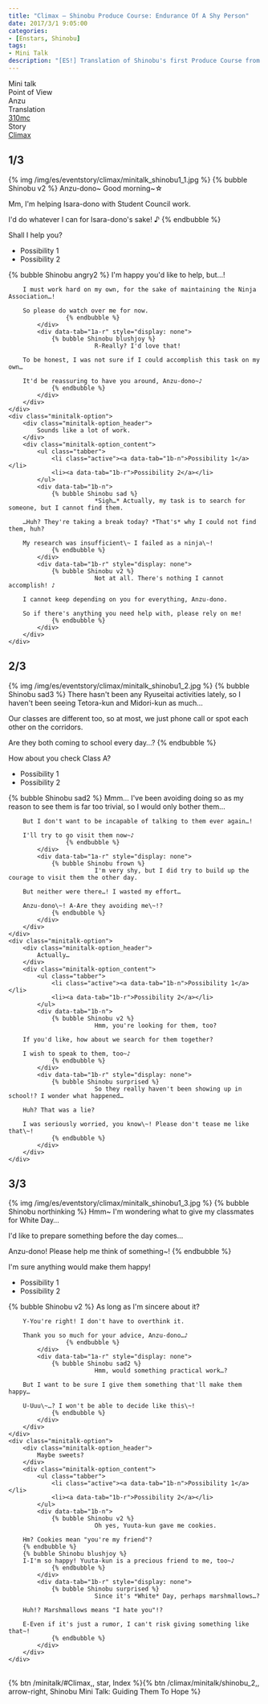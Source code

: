 ```yaml
---
title: "Climax – Shinobu Produce Course: Endurance Of A Shy Person"
date: 2017/3/1 9:05:00
categories:
- [Enstars, Shinobu]
tags:
- Mini Talk
description: "[ES!] Translation of Shinobu's first Produce Course from Climax. From Anzu's POV."
---
```

<div class="three-wrapper" style="--storyColor:#965e7d;--storyColor-rgb:150,94,125;--storyColor-h:326.8;--storyColor-s: 23%;--storyColor-l:47.8%;">
    <div class="info-area">
        <div class="info">
            <div class="info-item characters">
          <div class="label">
              Mini talk
          </div>
          <div class="value">
								<a href="/categories/Enstars/Shinobu" character="Shinobu"></a>
          </div>
            </div>
            <div class="info-item one">
          <div class="label">
              Point of View
          </div>
          <div class="value">
              Anzu
          </div>
            </div>
            <div class="info-item two">
          <div class="label">
              Translation
          </div>
          <div class="value">
              <a href="/about">310mc</a>
          </div>
            </div>
            <div class="info-item three">
          <div class="label">
             Story
          </div>
          <div class="value">
              <a href="/climax">Climax</a>
          </div>
            </div>
        </div>
    </div>
</div>

<!-- more -->


## <div mt="rare"></div> 1/3
{% img /img/es/eventstory/climax/minitalk_shinobu1_1.jpg %}
{% bubble Shinobu v2 %}
Anzu-dono\~ Good morning\~☆

Mm, I'm helping Isara-dono with Student Council work.

I'd do whatever I can for Isara-dono's sake! ♪
{% endbubble %}

<div class="minitalk" character="Anzu">
    <div class="minitalk-option">
        <div class="minitalk-option_header">
            Shall I help you?
        </div>
        <div class="minitalk-option_content">
			<ul class="tabber">
				<li class="active"><a data-tab="1a-n">Possibility 1</a></li>
				<li><a data-tab="1a-r">Possibility 2</a></li>
			</ul>
			<div data-tab="1a-n">
            	{% bubble Shinobu angry2 %}
							I'm happy you'd like to help, but…!

        I must work hard on my own, for the sake of maintaining the Ninja Association…!

        So please do watch over me for now.
					{% endbubble %}
			</div>
			<div data-tab="1a-r" style="display: none">
            	{% bubble Shinobu blushjoy %}
							R-Really? I'd love that!

        To be honest, I was not sure if I could accomplish this task on my own…

        It'd be reassuring to have you around, Anzu-dono~♪
				{% endbubble %}
			</div>
        </div>
    </div>
	<div class="minitalk-option">
        <div class="minitalk-option_header">
            Sounds like a lot of work.
        </div>
        <div class="minitalk-option_content">
			<ul class="tabber">
				<li class="active"><a data-tab="1b-n">Possibility 1</a></li>
				<li><a data-tab="1b-r">Possibility 2</a></li>
			</ul>
			<div data-tab="1b-n">
            	{% bubble Shinobu sad %}
							*Sigh…* Actually, my task is to search for someone, but I cannot find them.

        …Huh? They're taking a break today? *That's* why I could not find them, huh?

        My research was insufficient\~ I failed as a ninja\~!
				{% endbubble %}
			</div>
			<div data-tab="1b-r" style="display: none">
            	{% bubble Shinobu v2 %}
							Not at all. There's nothing I cannot accomplish! ♪

        I cannot keep depending on you for everything, Anzu-dono.

        So if there's anything you need help with, please rely on me!
				{% endbubble %}
			</div>
        </div>
    </div>
</div>

## <div mt="rare"></div> 2/3
{% img /img/es/eventstory/climax/minitalk_shinobu1_2.jpg %}
{% bubble Shinobu sad3 %}
There hasn't been any Ryuseitai activities lately, so I haven't been seeing Tetora-kun and Midori-kun as much…

Our classes are different too, so at most, we just phone call or spot each other on the corridors.

Are they both coming to school every day…?
{% endbubble %}

<div class="minitalk" character="Anzu">
    <div class="minitalk-option">
        <div class="minitalk-option_header">
            How about you check Class A?
        </div>
        <div class="minitalk-option_content">
			<ul class="tabber">
				<li class="active"><a data-tab="1a-n">Possibility 1</a></li>
				<li><a data-tab="1a-r">Possibility 2</a></li>
			</ul>
			<div data-tab="1a-n">
            	{% bubble Shinobu sad2 %}
							Mmm… I've been avoiding doing so as my reason to see them is far too trivial, so I would only bother them…

        But I don't want to be incapable of talking to them ever again…!

        I'll try to go visit them now~♪
					{% endbubble %}
			</div>
			<div data-tab="1a-r" style="display: none">
            	{% bubble Shinobu frown %}
							I'm very shy, but I did try to build up the courage to visit them the other day.

        But neither were there…! I wasted my effort…

        Anzu-dono\~! A-Are they avoiding me\~!?
				{% endbubble %}
			</div>
        </div>
    </div>
	<div class="minitalk-option">
        <div class="minitalk-option_header">
            Actually…
        </div>
        <div class="minitalk-option_content">
			<ul class="tabber">
				<li class="active"><a data-tab="1b-n">Possibility 1</a></li>
				<li><a data-tab="1b-r">Possibility 2</a></li>
			</ul>
			<div data-tab="1b-n">
            	{% bubble Shinobu v2 %}
							Hmm, you're looking for them, too?

        If you'd like, how about we search for them together?

        I wish to speak to them, too~♪
				{% endbubble %}
			</div>
			<div data-tab="1b-r" style="display: none">
            	{% bubble Shinobu surprised %}
							So they really haven't been showing up in school!? I wonder what happened…

        Huh? That was a lie?

        I was seriously worried, you know\~! Please don't tease me like that\~!
				{% endbubble %}
			</div>
        </div>
    </div>
</div>

## <div mt="rare"></div> 3/3
{% img /img/es/eventstory/climax/minitalk_shinobu1_3.jpg %}
{% bubble Shinobu northinking %}
Hmm~ I'm wondering what to give my classmates for White Day…

I'd like to prepare something before the day comes…

Anzu-dono! Please help me think of something~!
{% endbubble %}

<div class="minitalk" character="Anzu">
    <div class="minitalk-option">
        <div class="minitalk-option_header">
            I'm sure anything would make them happy!
        </div>
        <div class="minitalk-option_content">
			<ul class="tabber">
				<li class="active"><a data-tab="1a-n">Possibility 1</a></li>
				<li><a data-tab="1a-r">Possibility 2</a></li>
			</ul>
			<div data-tab="1a-n">
            	{% bubble Shinobu v2 %}
							As long as I'm sincere about it?

        Y-You're right! I don't have to overthink it.

        Thank you so much for your advice, Anzu-dono…♪
					{% endbubble %}
			</div>
			<div data-tab="1a-r" style="display: none">
            	{% bubble Shinobu sad2 %}
							Hmm, would something practical work…?

        But I want to be sure I give them something that'll make them happy…

        U-Uuu\~…? I won't be able to decide like this\~!
				{% endbubble %}
			</div>
        </div>
    </div>
	<div class="minitalk-option">
        <div class="minitalk-option_header">
            Maybe sweets?
        </div>
        <div class="minitalk-option_content">
			<ul class="tabber">
				<li class="active"><a data-tab="1b-n">Possibility 1</a></li>
				<li><a data-tab="1b-r">Possibility 2</a></li>
			</ul>
			<div data-tab="1b-n">
            	{% bubble Shinobu v2 %}
							Oh yes, Yuuta-kun gave me cookies.

        Hm? Cookies mean "you're my friend"?
        {% endbubble %}
        {% bubble Shinobu blushjoy %}
        I-I'm so happy! Yuuta-kun is a precious friend to me, too~♪
				{% endbubble %}
			</div>
			<div data-tab="1b-r" style="display: none">
            	{% bubble Shinobu surprised %}
							Since it's *White* Day, perhaps marshmallows…?

        Huh!? Marshmallows means "I hate you"!?

        E-Even if it's just a rumor, I can't risk giving something like that~!
				{% endbubble %}
			</div>
        </div>
    </div>
</div>
<br>
<div toc>{% btn /minitalk/#Climax,, star, Index %}{% btn /climax/minitalk/shinobu_2,, arrow-right, Shinobu Mini Talk: Guiding Them To Hope %}</div>
